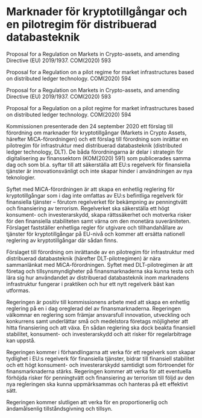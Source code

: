 # Marknader för kryptotillgångar och en pilotregim för distribuerad databasteknik

Proposal for a Regulation on Markets in Crypto-assets, and amending Directive
(EU) 2019/1937. COM(2020) 593

Proposal for a Regulation on a pilot regime for market infrastructures based on
distributed ledger technology. COM(2020) 594

Proposal for a Regulation on Markets in Crypto-assets, and amending Directive
(EU) 2019/1937. COM(2020) 593

Proposal for a Regulation on a pilot regime for market infrastructures based on
distributed ledger technology. COM(2020) 594

Kommissionen presenterade den 24 september 2020 ett förslag till förordning om marknader för kryptotillgångar (Markets in Crypto Assets, härefter MiCA-förordningen) och ett förslag till förordning som inrättar en pilotregim för infrastruktur med distribuerad databasteknik (distributed ledger technology, DLT). De båda förordningarna är delar i strategin för digitalisering av finanssektorn (KOM(2020) 591) som publicerades samma dag och som bl.a. syftar till att säkerställa att EU:s regelverk för finansiella tjänster är innovationsvänligt och inte skapar hinder i användningen av nya teknologier.

Syftet med MiCA-förordningen är att skapa en enhetlig reglering för kryptotillgångar som i dag inte omfattas av EU:s befintliga regelverk för finansiella tjänster – förutom regelverket för bekämpning av penningtvätt och finansiering av terrorism. Regelverket ska säkerställa ett högt konsument- och investerarskydd, skapa rättssäkerhet och motverka risker för den finansiella stabiliteten samt värna om den monetära suveräniteten. Förslaget fastställer enhetliga regler för utgivare och tillhandahållare av tjänster för kryptotillgångar på EU-nivå och kommer att ersätta nationell reglering av kryptotillgångar där sådan finns.

Förslaget till förordning om inrättande av en pilotregim för infrastruktur med distribuerad databasteknik (härefter DLT-pilotregimen) är nära sammanlänkat med MiCA-förordningen. Syftet med DLT-pilotregimen är att företag och tillsynsmyndigheter på finansmarknaderna ska kunna testa och lära sig hur användandet av distribuerad databasteknik inom marknadens infrastruktur fungerar i praktiken och hur ett nytt regelverk bäst kan utformas.

Regeringen är positiv till kommissionens arbete med att skapa en enhetlig reglering på en i dag oreglerad del av finansmarknaderna. Regeringen välkomnar en reglering som främjar ansvarsfull innovation, utveckling och konkurrens samt underlättar små och medelstora företags möjligheter att hitta finansiering och att växa. En sådan reglering ska dock beakta finansiell stabilitet, konsument- och investerarskydd och att risker för regelarbitrage kan uppstå.

Regeringen kommer i förhandlingarna att verka för ett regelverk som skapar tydlighet i EU:s regelverk för finansiella tjänster, bidrar till finansiell stabilitet och ett högt konsument- och investerarskydd samtidigt som förtroendet för finansmarknaderna stärks. Regeringen kommer att verka för att eventuella förhöjda risker för penningtvätt och finansiering av terrorism till följd av den nya regleringen ska kunna uppmärksammas och hanteras på ett effektivt sätt.

Regeringen kommer slutligen att verka för en proportionerlig och ändamålsenlig tillståndsgivning och tillsyn.
